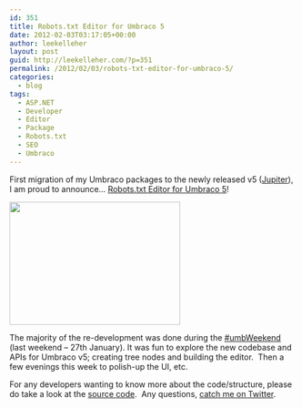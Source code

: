 ```yaml
---
id: 351
title: Robots.txt Editor for Umbraco 5
date: 2012-02-03T03:17:05+00:00
author: leekelleher
layout: post
guid: http://leekelleher.com/?p=351
permalink: /2012/02/03/robots-txt-editor-for-umbraco-5/
categories:
  - blog
tags:
  - ASP.NET
  - Developer
  - Editor
  - Package
  - Robots.txt
  - SEO
  - Umbraco
---
```

First migration of my Umbraco packages to the newly released v5 ([Jupiter](http://umbraco.codeplex.com/releases/view/81440)), I am proud to announce&#8230; [Robots.txt Editor for Umbraco 5](http://our.umbraco.org/projects/developer-tools/robotstxt-editor)!

[<img class="aligncenter size-medium wp-image-352" title="RobotsTxt-Umbraco-5" src="http://leekelleher.com/wordpress/wp-content/uploads/2012/02/RobotsTxt-Umbraco-5-300x216.png" alt="" width="300" height="216" />](http://leekelleher.com/wordpress/wp-content/uploads/2012/02/RobotsTxt-Umbraco-5.png)

The majority of the re-development was done during the [#umbWeekend](http://our.umbraco.org/forum/core/general/28098-Umbraco-Weekend-(January-27th)) (last weekend &#8211; 27th January). It was fun to explore the new codebase and APIs for Umbraco v5; creating tree nodes and building the editor.  Then a few evenings this week to polish-up the UI, etc.

For any developers wanting to know more about the code/structure, please do take a look at the [source code](https://bitbucket.org/vertino/robotstxt-editor-for-umbraco).  Any questions, [catch me on Twitter](https://twitter.com/#!/leekelleher).